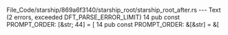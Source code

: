 File_Code/starship/869a6f3140/starship_root/starship_root_after.rs --- Text (2 errors, exceeded DFT_PARSE_ERROR_LIMIT)
14 pub const PROMPT_ORDER: [&str; 44] = [                                                                                                                    14 pub const PROMPT_ORDER: &[&str] = &[

